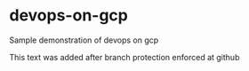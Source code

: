 # devops-on-gcp

Sample demonstration of devops on gcp

This text was added after branch protection enforced at github